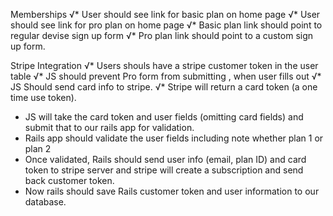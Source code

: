 Memberships
√* User should see link for basic plan on home page
√* User should see link for pro plan on home page
√* Basic plan link should point to regular devise sign up form
√* Pro plan link should point to a custom sign up form.


Stripe Integration
√* Users shouls have a stripe customer token in the user table
√* JS should prevent Pro form from submitting , when user fills out
√* JS Should send card info to stripe.
√* Stripe will return a card token (a one time use token).

* JS will take the card token and user fields (omitting card fields) and submit that to our rails app for validation.
* Rails app should validate the user fields including note whether plan 1 or plan 2
* Once validated, Rails should send user info (email, plan ID) and card token to stripe server and stripe
will create a subscription and send back customer token.
* Now rails should save Rails customer token and user information to our database.

